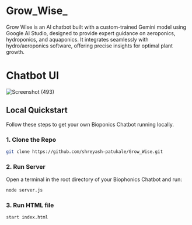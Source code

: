 # Grow_Wise_
Grow Wise is an AI chatbot built with a custom-trained Gemini model using Google AI Studio, designed to provide expert guidance on aeroponics, hydroponics, and aquaponics. It integrates seamlessly with hydro/aeroponics software, offering precise insights for optimal plant growth.

# Chatbot UI
![Screenshot (493)](https://github.com/user-attachments/assets/82663105-235c-4e25-b73a-0716c60f55df)

## Local Quickstart
Follow these steps to get your own Bioponics Chatbot running locally.

### 1. Clone the Repo
```bash
git clone https://github.com/shreyash-patukale/Grow_Wise.git
```

### 2. Run Server
Open a terminal in the root directory of your Biophonics Chatbot and run:

```bash
node server.js
```

### 3. Run HTML file
```bash
start index.html
```
